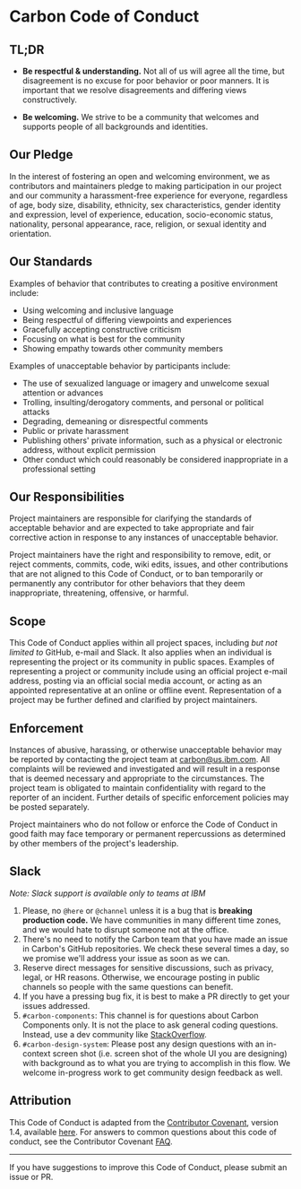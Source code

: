 # Carbon Code of Conduct

## TL;DR

- **Be respectful & understanding.** Not all of us will agree all the time, but
  disagreement is no excuse for poor behavior or poor manners. It is important
  that we resolve disagreements and differing views constructively.

* **Be welcoming.** We strive to be a community that welcomes and supports
  people of all backgrounds and identities.

## Our Pledge

In the interest of fostering an open and welcoming environment, we as
contributors and maintainers pledge to making participation in our project and
our community a harassment-free experience for everyone, regardless of age, body
size, disability, ethnicity, sex characteristics, gender identity and
expression, level of experience, education, socio-economic status, nationality,
personal appearance, race, religion, or sexual identity and orientation.

## Our Standards

Examples of behavior that contributes to creating a positive environment
include:

- Using welcoming and inclusive language
- Being respectful of differing viewpoints and experiences
- Gracefully accepting constructive criticism
- Focusing on what is best for the community
- Showing empathy towards other community members

Examples of unacceptable behavior by participants include:

- The use of sexualized language or imagery and unwelcome sexual attention or
  advances
- Trolling, insulting/derogatory comments, and personal or political attacks
- Degrading, demeaning or disrespectful comments
- Public or private harassment
- Publishing others' private information, such as a physical or electronic
  address, without explicit permission
- Other conduct which could reasonably be considered inappropriate in a
  professional setting

## Our Responsibilities

Project maintainers are responsible for clarifying the standards of acceptable
behavior and are expected to take appropriate and fair corrective action in
response to any instances of unacceptable behavior.

Project maintainers have the right and responsibility to remove, edit, or reject
comments, commits, code, wiki edits, issues, and other contributions that are
not aligned to this Code of Conduct, or to ban temporarily or permanently any
contributor for other behaviors that they deem inappropriate, threatening,
offensive, or harmful.

## Scope

This Code of Conduct applies within all project spaces, including _but not
limited to_ GitHub, e-mail and Slack. It also applies when an individual is
representing the project or its community in public spaces. Examples of
representing a project or community include using an official project e-mail
address, posting via an official social media account, or acting as an appointed
representative at an online or offline event. Representation of a project may be
further defined and clarified by project maintainers.

## Enforcement

Instances of abusive, harassing, or otherwise unacceptable behavior may be
reported by contacting the project team at carbon@us.ibm.com. All complaints
will be reviewed and investigated and will result in a response that is deemed
necessary and appropriate to the circumstances. The project team is obligated to
maintain confidentiality with regard to the reporter of an incident. Further
details of specific enforcement policies may be posted separately.

Project maintainers who do not follow or enforce the Code of Conduct in good
faith may face temporary or permanent repercussions as determined by other
members of the project's leadership.

## Slack

_Note: Slack support is available only to teams at IBM_

1.  Please, no `@here` or `@channel` unless it is a bug that is **breaking
    production code.** We have communities in many different time zones, and we
    would hate to disrupt someone not at the office.
2.  There's no need to notify the Carbon team that you have made an issue in
    Carbon's GitHub repositories. We check these several times a day, so we
    promise we'll address your issue as soon as we can.
3.  Reserve direct messages for sensitive discussions, such as privacy, legal,
    or HR reasons. Otherwise, we encourage posting in public channels so people
    with the same questions can benefit.
4.  If you have a pressing bug fix, it is best to make a PR directly to get your
    issues addressed.
5.  `#carbon-components`: This channel is for questions about Carbon Components
    only. It is not the place to ask general coding questions. Instead, use a
    dev community like [StackOverflow](https://stackoverflow.com/).
6.  `#carbon-design-system`: Please post any design questions with an in-context
    screen shot (i.e. screen shot of the whole UI you are designing) with
    background as to what you are trying to accomplish in this flow. We welcome
    in-progress work to get community design feedback as well.

## Attribution

This Code of Conduct is adapted from the
[Contributor Covenant](https://www.contributor-covenant.org), version 1.4,
available
[here](https://www.contributor-covenant.org/version/1/4/code-of-conduct.html).
For answers to common questions about this code of conduct, see the Contributor
Covenant [FAQ](https://www.contributor-covenant.org/faq).

<hr>

If you have suggestions to improve this Code of Conduct, please submit an issue
or PR.
